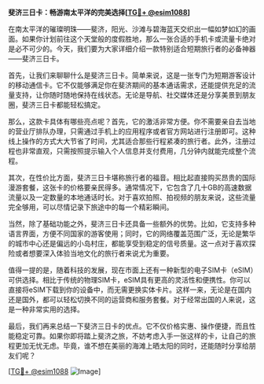 **斐济三日卡：畅游南太平洋的完美选择[[TG💪+ @esim1088](https://t.me/s/esim1088)]**

在南太平洋的璀璨明珠——斐济，阳光、沙滩与碧海蓝天交织出一幅如梦如幻的画面。如果你计划前往这个天堂般的度假胜地，那么一张合适的手机卡或流量卡绝对是必不可少的。今天，我们要为大家详细介绍一款特别适合短期旅行者的必备神器——斐济三日卡。

首先，让我们来聊聊什么是斐济三日卡。简单来说，这是一张专门为短期游客设计的移动通信卡。它不仅能够满足你在斐济期间的基本通话需求，还能提供充足的流量支持，让你随时随地保持在线状态。无论是导航、社交媒体还是分享美景到朋友圈，斐济三日卡都能轻松搞定。

那么，这款卡具体有哪些亮点呢？首先，它的激活非常方便。你不需要亲自去当地的营业厅排队办理，只需通过手机上的应用程序或者官方网站进行注册即可。这种线上操作的方式大大节省了时间，尤其适合那些行程紧凑的旅行者。此外，注册过程也非常直观，只需按照提示输入个人信息并支付费用，几分钟内就能完成整个流程。

其次，在性价比方面，斐济三日卡堪称旅行者的福音。相比起直接购买昂贵的国际漫游套餐，这张卡的价格要亲民得多。通常情况下，它包含了几十GB的高速数据流量以及一定数量的本地通话时长。对于喜欢拍照、拍视频的朋友来说，这些流量完全够用，可以尽情记录下旅途中的每一个精彩瞬间。

当然，除了基础功能之外，斐济三日卡还具备一些额外的优势。比如，它支持多种语言界面，方便不同国家的游客使用；同时，它的网络覆盖范围广泛，无论是繁华的城市中心还是偏远的小岛村庄，都能享受到稳定的信号质量。这一点对于喜欢探险或者想要深入体验当地文化的旅行者来说尤为重要。

值得一提的是，随着科技的发展，现在市面上还有一种新型的电子SIM卡（eSIM）可供选择。相比于传统的物理SIM卡，eSIM具有更高的灵活性和便携性。你可以直接将eSIM下载到你的设备中，而无需更换实体卡片。这样一来，无论是在国内还是国外，都可以轻松切换不同的运营商和服务套餐。对于经常出国的人来说，这是一种非常实用的选择。

最后，我们再来总结一下斐济三日卡的优点。它不仅价格实惠、操作便捷，而且性能稳定可靠。如果你即将踏上斐济之旅，不妨考虑入手一张这样的卡，让自己的旅程更加无忧无虑。毕竟，谁不想在美丽的海滩上晒太阳的同时，还能随时分享给朋友们呢？

[[TG💪+ @esim1088](https://t.me/s/esim1088) ![Image](https://i.postimg.cc/4NQfJmqS/Snipaste-2025-05-13-00-14-12.png)]